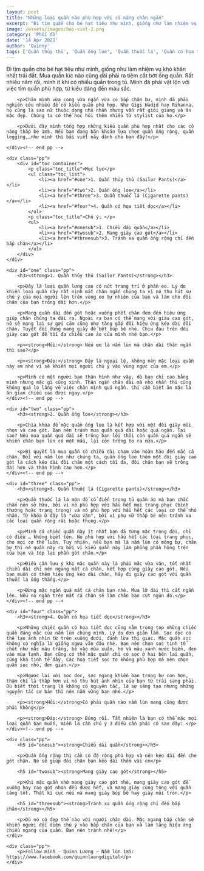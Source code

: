 ```yaml
---
layout: post
title: "Những loại quần nào phù hợp với cô nàng chân ngắn"
excerpt: "Đi tìm quần cho bé hạt tiêu như mình, giống như làm nhiệm vụ khó khăn nhất trái đất. Mua quần lúc nào cũng dài phải ra tiệm cắt bớt ống quần. Rất nhiều năm rồi, mình ít khi có nhiều quần trong tủ. Mình đã phải vật lộn với việc tìm quần phù hợp, từ kiểu dáng đến màu sắc."
image: /assets/images/bai-viet-2.png
category: 'Phối đồ'
date: '14 Apr 2021'
author: 'Quinny'
tags: ['Quần thủy thủ', 'Quần ống loe', 'Quần thuốc lá', 'Quần có họa tiết dọc', 'Bốt lông']
---
```


<div class="blog-content">
    <div class="pp">
        <p>Đi tìm quần cho bé hạt tiêu như mình, giống như làm nhiệm vụ khó khăn nhất trái đất. Mua quần lúc nào cũng dài phải ra tiệm cắt bớt ống quần. Rất nhiều năm rồi, mình ít khi có nhiều quần trong tủ. Mình đã phải vật lộn với việc tìm quần phù hợp, từ kiểu dáng đến màu sắc.</p>

        <p>Chân mình vừa cong vừa ngắn vừa có bắp chân bự, mình đã phải nghiên cứu nhiều để có kiểu quần phù hợp. Như Gigi Hadid hay Rihanna, họ cũng là sao nữ thuộc dạng nhỏ nhắn nhưng vẫn rất giỏi giang và ăn mặc đẹp. Chúng ta có thể học hỏi thêm nhiều từ stylist của họ.</p>

        <p>Dưới đây mình tổng hợp những kiểu quần phù hợp nhất cho các cô nàng thấp bé 1m5. Nếu bạn đang băn khoăn lựa chọn quần ống rộng, quần legging,…như mình thì bài viết này dành cho bạn đấy!</p>

    </div><!-- end pp -->

    <div class="pp">
        <div id="toc_container">
            <p class="toc_title">Mục lục</p>
            <ul class="toc_list">
                <li><a href="#one">1. Quần thủy thủ (Sailor Pants)</a></li>
                <li><a href="#two">2. Quần ống loe</a></li>
                <li><a href="#three">3. Quần thuốc lá (Cigarette pants)</a></li>
                <li><a href="#four">4. Quần có họa tiết dọc</a></li>
            </ul>
            <p class="toc_title">Chú ý: </p>
            <ul>
                <li><a href="#onesub">1. Chiều dài quần</a></li>
                <li><a href="#twosub">2. Mang giày cao gót</a></li>
                <li><a href="#threesub">3. Tránh xa quần ống rộng chỉ đến bắp chân</a></li>
            </ul>
        </div>
    </div>

    <div id="one" class="pp">
        <h3><strong>1. Quần thủy thủ (Sailor Pants)</strong></h3>

        <p>Đây là loại quần lưng cao có nút trang trí ở phần eo. Lý do khiến loại quần này rất nịnh mắt chân ngắn chúng ta vì nó thu hút sự chú ý của mọi người lên trên vòng eo tự nhiên của bạn và làm cho đôi chân của bạn trông dài hơn.</p>

        <p>Mang quần dài đến gót hoặc xuống phết chân đem đến hiệu ứng giúp chân chúng ta dài ra. Ngoài ra bạn có thể mang với giàu cao gót, nó sẽ mang lại sự gợi cảm cũng như tăng gấp đôi hiệu ứng kéo dài đôi chân. Tuyệt đối đừng mang giày đế bệt búp bê nhé. Chịu đau trên đôi giày cao gót để tối đa chiều cao ảo của mình nhé bạn.</p>

        <p><strong>Hỏi:</strong> Nếu em là nấm lùn mà chân dài thân ngắn thì sao?</p>

        <p><strong>Đáp:</strong> Đây là ngoại lệ, không nên mặc loại quần này em nhé vì sẽ khiến mọi người chú ý vào vùng ngực của em.</p>

        <p>Mình có một người bạn thân hình như vậy, dù bạn chỉ cao bằng mình nhưng mặc gì cũng xinh. Thân ngắn chân dài mà nhỏ nhắn thì cũng không quá lo lắng về việc chân mình quá ngắn. Chỉ cần biết ăn mặc là ăn gian chiều cao được ngay.</p>
    </div><!-- end pp -->

    <div id="two" class="pp">
        <h3><strong>2. Quần ống loe</strong></h3>

        <p>Chìa khóa để mặc quần ống loe là kết hợp với một đôi giày mũi nhọn và cao gót. Bạn nên tránh mua quần quá dài hoặc quá ngắn. Tại sao? Nếu mua quần quá dài sẽ trông bạn lôi thôi còn quần quá ngắn sẽ khiến chân bạn lùn có một mẫu, lại còn trông to ra nữa.</p>

        <p>Bí quyết là mua quần có chiều dài chạm vào hoàn hảo đến mắc cá chân. Đối với nấm lùn như chúng ta, quần ống loe thêm một đôi giày cao gót là cách kéo dài đôi chân một cách tối đa, đôi chân bạn sẽ trông dài hơn và thân hình cao hơn.</p>
    </div><!-- end pp -->

    <div id="three" class="pp">
        <h3><strong>3. Quần thuốc lá (Cigarette pants)</strong></h3>

        <p>Quần thuốc lá là món đồ cổ điển trong tủ quần áo mà bạn chắc chắn nên sở hữu, bởi vì nó phù hợp với hầu hết mọi trang phục (bình thường hoặc trang trọng) và nó phù hợp với hầu hết các loại cơ thể nhỏ nhắn. Từ khóa ở đây là "vừa vặn", bởi vì phụ nữ thấp bé nên tránh xa các loại quần rộng rãi hoặc thụng.</p>

        <p>Mình cá chiếc quần này ít nhất bạn đã từng mặc trong đời, chỉ có điều … không biết tên. Nó phù hợp với hầu hết các loại trang phục, cho mọi cơ thể luôn. Tuy nhiên, nếu bạn mà là nấm lùn có mông bự, chân bự thì né quần này ra bởi vì kiểu quần này làm phồng phần hông trên của bạn và tóp lại phần gót chân.</p>

        <p>Điều cần lưu ý khi mặc quần này là phải mặc vừa vặn, tốt nhất chiều dài chỉ nên ngang mắt cá chân, kết hợp cùng giày cao gót. Nếu bạn muốn có thêm hiệu ứng kéo dài chân, hãy đi giày cao gót với quần thuốc lá ống thẳng.</p>

        <p>Đừng mặc ngắn quá mắt cá chân bạn nhé. Mua lỡ dài thì cắt ngắn lên. Nếu nó ngắn trên mắt cá chân sẽ làm chân bạn cụt ngủn đó.</p>
    </div><!-- end pp -->

    <div id="four" class="pp">
        <h3><strong>4. Quần có họa tiết dọc</strong></h3>

        <p>Những chiếc quần có họa tiết dọc cũng nằm trong top những chiếc quần đáng mặc của nấm lùn chúng mình. Lý do đơn giản lắm. Sọc dọc có thể tạo ánh nhìn từ trên xuống dưới, đánh lừa thị giác. Mặc quần sọc không có nghĩa là giống ngựa vằn đâu nhé. Bạn nên chọn sọc tinh tế chút như mặc màu trắng, bé vào mùa xuân, hè và màu xanh nước biển, đen vào mùa lạnh. Bạn cũng có thể mặc quần chỉ có sọc ở hai bên lai quần, cũng khá tinh tế đấy. Các hoạ tiết sọc to không phù hợp mà nên chọn quần sọc nhỏ, đơn giản.</p>

        <p>Ngược lại với sọc dọc, sọc ngang khiến bạn trong bự con hơn, thậm chí là thấp hơn vì nó thu hút ánh nhìn của bạn từ trái sang phải. Dù biết thời trang là không có nguyên tắc, là sự sáng tạo nhưng những nguyên tắc cơ bản thì nên nắm vững bạn nhé.</p>

        <p><strong>Hỏi:</strong>Có phải quần nào nấm lùn mang cũng được phải không</p>

        <p><strong>Đáp:</strong> Đúng rồi. Tất nhiên là bạn có thể mặc mọi loại quần bạn muốn, miễn là cần chú ý 3 điều cần phải có sau đây: </p>
    </div><!-- end pp -->

    <div class="pp">
        <h5 id="onesub"><strong>Chiều dài quần</strong></h5>

        <p>Quần ống rộng thì cần có độ rộng phù hợp và nên kéo dài đến che gót chân. Nó sẽ giúp đôi chân bạn kéo dài thêm vài cm</p>

        <h5 id="twosub"><strong>Mang giày cao gót</strong></h5>

        <p>Khi mặc quần nhớ mang giày cao gót nhé, mang giày cao gót đế xuồng hay cao gót nhọn đều được hết, và mang giày cùng tông với quần càng tốt. Thật kì cục nếu mà mang giày búp bê hay giày mũi tròn.</p>

        <h5 id="threesub"><strong>Tránh xa quần ống rộng chỉ đến bắp chân</strong></h5>

        <p>Dù nó có đẹp thế nào với người chân dài. Mặc ngang bắp chân sẽ khiến người đối diện chú ý vào bắp chân của bạn và làm tăng hiệu ứng chiều ngang của quần. Bạn nên tránh nhé!</p>
    </div>

    <div class="pp">
        <p>Follow mình - Quinn Lương – Nấm lùn 1m5: https://www.facebook.com/quinnluongdigital</p>
    </div>
</div><!-- end content -->